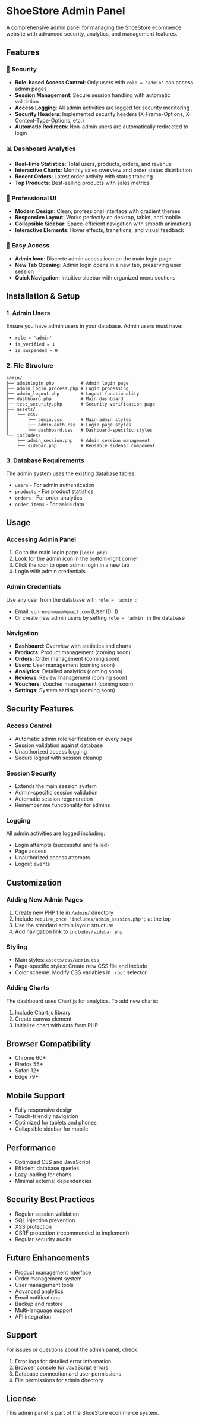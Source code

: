 # ShoeStore Admin Panel

A comprehensive admin panel for managing the ShoeStore ecommerce website with advanced security, analytics, and management features.

## Features

### 🔐 Security
- **Role-based Access Control**: Only users with `role = 'admin'` can access admin pages
- **Session Management**: Secure session handling with automatic validation
- **Access Logging**: All admin activities are logged for security monitoring
- **Security Headers**: Implemented security headers (X-Frame-Options, X-Content-Type-Options, etc.)
- **Automatic Redirects**: Non-admin users are automatically redirected to login

### 📊 Dashboard Analytics
- **Real-time Statistics**: Total users, products, orders, and revenue
- **Interactive Charts**: Monthly sales overview and order status distribution
- **Recent Orders**: Latest order activity with status tracking
- **Top Products**: Best-selling products with sales metrics

### 🎨 Professional UI
- **Modern Design**: Clean, professional interface with gradient themes
- **Responsive Layout**: Works perfectly on desktop, tablet, and mobile
- **Collapsible Sidebar**: Space-efficient navigation with smooth animations
- **Interactive Elements**: Hover effects, transitions, and visual feedback

### 🚀 Easy Access
- **Admin Icon**: Discrete admin access icon on the main login page
- **New Tab Opening**: Admin login opens in a new tab, preserving user session
- **Quick Navigation**: Intuitive sidebar with organized menu sections

## Installation & Setup

### 1. Admin Users
Ensure you have admin users in your database. Admin users must have:
- `role = 'admin'`
- `is_verified = 1`
- `is_suspended = 0`

### 2. File Structure
```
admin/
├── adminlogin.php          # Admin login page
├── admin_login_process.php # Login processing
├── admin_logout.php        # Logout functionality
├── dashboard.php           # Main dashboard
├── test_security.php       # Security verification page
├── assets/
│   └── css/
│       ├── admin.css       # Main admin styles
│       ├── admin-auth.css  # Login page styles
│       └── dashboard.css   # Dashboard-specific styles
└── includes/
    ├── admin_session.php   # Admin session management
    └── sidebar.php         # Reusable sidebar component
```

### 3. Database Requirements
The admin system uses the existing database tables:
- `users` - For admin authentication
- `products` - For product statistics
- `orders` - For order analytics
- `order_items` - For sales data

## Usage

### Accessing Admin Panel
1. Go to the main login page (`login.php`)
2. Look for the admin icon in the bottom-right corner
3. Click the icon to open admin login in a new tab
4. Login with admin credentials

### Admin Credentials
Use any user from the database with `role = 'admin'`:
- Email: `vonrevenmewe@gmail.com` (User ID: 1)
- Or create new admin users by setting `role = 'admin'` in the database

### Navigation
- **Dashboard**: Overview with statistics and charts
- **Products**: Product management (coming soon)
- **Orders**: Order management (coming soon)
- **Users**: User management (coming soon)
- **Analytics**: Detailed analytics (coming soon)
- **Reviews**: Review management (coming soon)
- **Vouchers**: Voucher management (coming soon)
- **Settings**: System settings (coming soon)

## Security Features

### Access Control
- Automatic admin role verification on every page
- Session validation against database
- Unauthorized access logging
- Secure logout with session cleanup

### Session Security
- Extends the main session system
- Admin-specific session validation
- Automatic session regeneration
- Remember me functionality for admins

### Logging
All admin activities are logged including:
- Login attempts (successful and failed)
- Page access
- Unauthorized access attempts
- Logout events

## Customization

### Adding New Admin Pages
1. Create new PHP file in `/admin/` directory
2. Include `require_once 'includes/admin_session.php';` at the top
3. Use the standard admin layout structure
4. Add navigation link to `includes/sidebar.php`

### Styling
- Main styles: `assets/css/admin.css`
- Page-specific styles: Create new CSS file and include
- Color scheme: Modify CSS variables in `:root` selector

### Adding Charts
The dashboard uses Chart.js for analytics. To add new charts:
1. Include Chart.js library
2. Create canvas element
3. Initialize chart with data from PHP

## Browser Compatibility
- Chrome 60+
- Firefox 55+
- Safari 12+
- Edge 79+

## Mobile Support
- Fully responsive design
- Touch-friendly navigation
- Optimized for tablets and phones
- Collapsible sidebar for mobile

## Performance
- Optimized CSS and JavaScript
- Efficient database queries
- Lazy loading for charts
- Minimal external dependencies

## Security Best Practices
- Regular session validation
- SQL injection prevention
- XSS protection
- CSRF protection (recommended to implement)
- Regular security audits

## Future Enhancements
- Product management interface
- Order management system
- User management tools
- Advanced analytics
- Email notifications
- Backup and restore
- Multi-language support
- API integration

## Support
For issues or questions about the admin panel, check:
1. Error logs for detailed error information
2. Browser console for JavaScript errors
3. Database connection and user permissions
4. File permissions for admin directory

## License
This admin panel is part of the ShoeStore ecommerce system.
